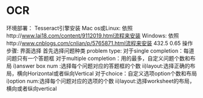 # OCR

环境部署： Tesseract引擎安装
Mac os或Linux: 依照http://www.lai18.com/content/9112019.html流程来安装
Windows:       依照http://www.cnblogs.com/cnlian/p/5765871.html流程来安装
432.5 0.65 
操作步骤:
界面选择
首先选择问题种类 problem type:
对于single completion：每道问题只有一个答题框
对于multiple completion：用的最多，自定义问题个数和布局
 i)answer box num :选择每个问题对应的答题框的个数
 ii)layout:选择正确的布局，横向Horizontal或者纵向Vertical
对于choice：自定义选项option个数和布局
 i)option num:选择每个问题对应的选项的个数
 ii)layout:选择worksheet的布局，横向或者纵向vertical
